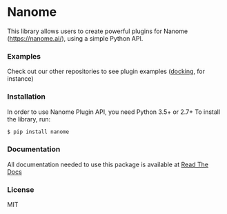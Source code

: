 # Nanome

This library allows users to create powerful plugins for Nanome (https://nanome.ai/), using a simple Python API.

### Examples

Check out our other repositories to see plugin examples ([docking](https://github.com/nanome-ai/plugin-docking), for instance)

### Installation

In order to use Nanome Plugin API, you need Python 3.5+ or 2.7+
To install the library, run:

```sh
$ pip install nanome
```

### Documentation

All documentation needed to use this package is available at [Read The Docs](https://nanome.readthedocs.io/en/latest/)

### License

MIT